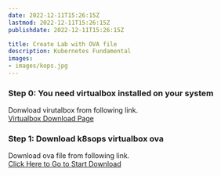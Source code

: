 ```yaml
---
date: 2022-12-11T15:26:15Z
lastmod: 2022-12-11T15:26:15Z
publishdate: 2022-12-11T15:26:15Z

title: Create Lab with OVA file
description: Kubernetes Fundamental
images:
- images/kops.jpg
---
```


[comment]: <> (# Create Lab with virutalbox)
### Step 0: You need virtualbox installed on your system
Donwload virutalbox from following link.  
[Virtualbox Download Page](https://www.virtualbox.org/wiki/Downloads)  

### Step 1: Download k8sops virtualbox ova
Download ova file from following link.  
[Click Here to Go to Start Download](https://s3.ir-thr-at1.arvanstorage.ir/k8sbase/k8sbase.ova)
